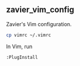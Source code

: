 zavier_vim_config
-------------------
Zavier's Vim configuration.

```bash
cp vimrc ~/.vimrc
```
In Vim, run
```vim
:PlugInstall
```
